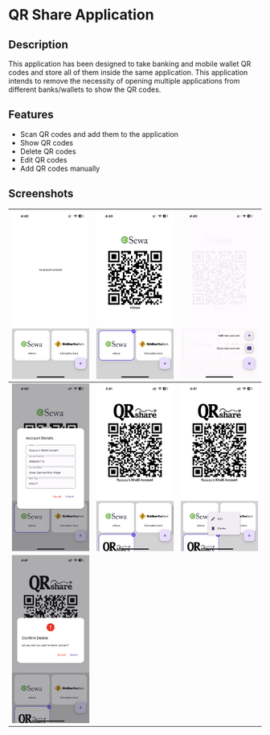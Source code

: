 # QR Share Application

## Description

This application has been designed to take banking and mobile wallet QR codes and store all of them inside the same application. This application intends to remove the necessity of opening multiple applications from different banks/wallets to show the QR codes.

## Features

- Scan QR codes and add them to the application
- Show QR codes
- Delete QR codes
- Edit QR codes
- Add QR codes manually

## Screenshots

|![Homepage Screenshot](./docs/assets/images/Home.png)|![Specific QR View](./docs/assets/images/Specific%20QR%20View.png)|![Add New QR Menu](./docs/assets/images/Add%20New%20QR%20Menu.png)|
|---|---|---|
|![New QR Form](./docs/assets/images/New%20QR%20Form.png)|![New QR Display](./docs/assets/images/New%20QR%20Display.png)|![Long Press Menu](./docs/assets/images/Long-Press%20for%20Menu.png)|
|![Delete Confirmation](./docs/assets/images/Delete%20Confirmation.png)| | |
